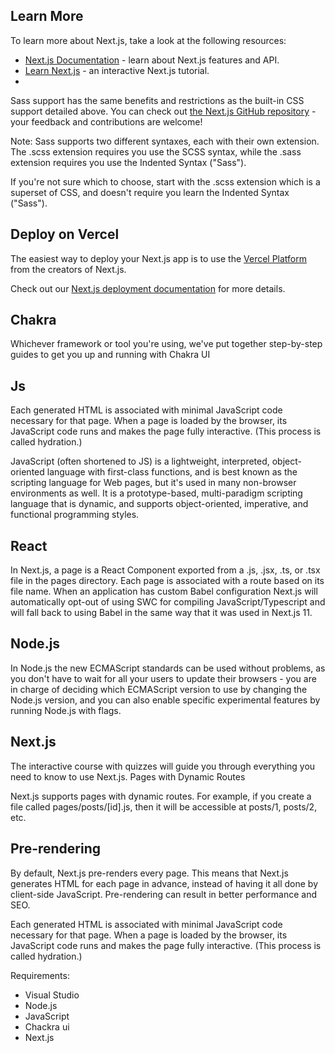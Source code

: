 
## Learn More

To learn more about Next.js, take a look at the following resources:

- [Next.js Documentation](https://nextjs.org/docs) - learn about Next.js features and API.
- [Learn Next.js](https://nextjs.org/learn) - an interactive Next.js tutorial.
- 
Sass support has the same benefits and restrictions as the built-in CSS support detailed above.
You can check out [the Next.js GitHub repository](https://github.com/vercel/next.js/) - your feedback and contributions are welcome!

Note: Sass supports two different syntaxes, each with their own extension. The .scss extension requires you use the SCSS syntax, while the .sass extension requires you use the Indented Syntax ("Sass").

If you're not sure which to choose, start with the .scss extension which is a superset of CSS, and doesn't require you learn the Indented Syntax ("Sass").

## Deploy on Vercel

The easiest way to deploy your Next.js app is to use the [Vercel Platform](https://vercel.com/new?utm_medium=default-template&filter=next.js&utm_source=create-next-app&utm_campaign=create-next-app-readme) from the creators of Next.js.

Check out our [Next.js deployment documentation](https://nextjs.org/docs/deployment) for more details.
## Chakra 
Whichever framework or tool you're using, we've put together step-by-step guides to get you up and running with Chakra UI

## Js
Each generated HTML is associated with minimal JavaScript code necessary for that page. When a page is loaded by the browser, its JavaScript code runs and makes the page fully interactive. (This process is called hydration.)

JavaScript (often shortened to JS) is a lightweight, interpreted, object-oriented language with first-class functions, and is best known as the scripting language for Web pages, but it's used in many non-browser environments as well. It is a prototype-based, multi-paradigm scripting language that is dynamic, and supports object-oriented, imperative, and functional programming styles.

## React
In Next.js, a page is a React Component exported from a .js, .jsx, .ts, or .tsx file in the pages directory. Each page is associated with a route based on its file 
name. When an application has custom Babel configuration Next.js will automatically opt-out of using SWC for compiling JavaScript/Typescript and will fall back to using Babel in the same way that it was used in Next.js 11.

## Node.js
In Node.js the new ECMAScript standards can be used without problems, as you don't have to wait for all your users to update their browsers - you are in charge of deciding which ECMAScript version to use by changing the Node.js version, and you can also enable specific experimental features by running Node.js with flags.

## Next.js
The interactive course with quizzes will guide you through everything you need to know to use Next.js.
Pages with Dynamic Routes

Next.js supports pages with dynamic routes. For example, if you create a file called pages/posts/[id].js, then it will be accessible at posts/1, posts/2, etc.

## Pre-rendering

By default, Next.js pre-renders every page. This means that Next.js generates HTML for each page in advance, instead of having it all done by client-side JavaScript. Pre-rendering can result in better performance and SEO.

Each generated HTML is associated with minimal JavaScript code necessary for that page. When a page is loaded by the browser, its JavaScript code runs and makes the page fully interactive. (This process is called hydration.)

Requirements: 
* Visual Studio
* Node.js
* JavaScript
* Chackra ui
* Next.js

